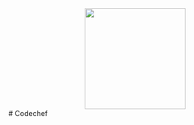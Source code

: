 <div id="header" align="center">
  <img src="https://media0.giphy.com/media/1sgetPM00wWqJpVUTl/giphy.gif" width="200"/>
</div>
# Codechef
 
